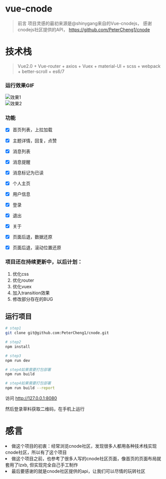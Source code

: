 # vue-cnode

> 前言 
项目灵感的最初来源是@shinygang来自的Vue-cnodejs， 感谢cnodejs社区提供的API， https://github.com/PeterCheng1/cnode

# 技术栈

>Vue2.0 + Vue-router + axios + Vuex + material-UI + scss + webpack + better-scroll + es6/7

### 运行效果GIF

![效果1](./static/gif/cnode1.gif)
</br>
![效果2](./static/gif/cnode3.gif)


### 功能
- [x] 首页列表，上拉加载
- [x] 主题详情，回复，点赞
- [x] 消息列表
- [x] 消息提醒
- [x] 消息标记为已读
- [x] 个人主页
- [x] 用户信息
- [x] 登录
- [x] 退出
- [x] 关于
- [x] 页面后退，数据还原
- [x] 页面后退，滚动位置还原


### 项目还在持续更新中，以后计划：
1. 优化css
2. 优化router
3. 优化vuex
4. 加入transition效果
5. 修改部分存在的BUG

## 运行项目

``` bash
# step1
git clone git@github.com:PeterCheng1/cnode.git

# step2
npm install

# step3
npm run dev

# step4如果需要打包部署
npm run build

# step4如果需要打包部署
npm run build --report
```
访问 http://127.0.0.1:8080

然后登录草料获取二维码，在手机上运行


# 感言

<li>做这个项目的初衷：经常浏览cnode社区，发现很多人都用各种技术栈实现cnode社区，所以有了这个项目</li>

<li>做这个项目之前，也参考了很多人写的cnode社区页面，像首页的页面布局就套用了lzxb, 但实现完全自己手工制作</li>

<li>最后要感谢的就是cnode社区提供的api，让我们可以尽情的玩转社区</li>